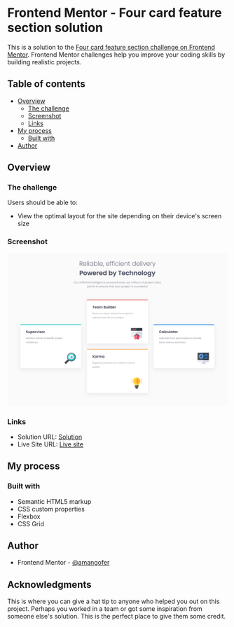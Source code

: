 # Frontend Mentor - Four card feature section solution

This is a solution to the [Four card feature section challenge on Frontend Mentor](https://www.frontendmentor.io/challenges/four-card-feature-section-weK1eFYK). Frontend Mentor challenges help you improve your coding skills by building realistic projects. 

## Table of contents

- [Overview](#overview)
  - [The challenge](#the-challenge)
  - [Screenshot](#screenshot)
  - [Links](#links)
- [My process](#my-process)
  - [Built with](#built-with)
- [Author](#author)

## Overview

### The challenge

Users should be able to:

- View the optimal layout for the site depending on their device's screen size

### Screenshot

![](./screenshot.png)

### Links

- Solution URL: [Solution](https://www.frontendmentor.io/solutions/four-card-feature-section-using-html-and-css-DFJ_wedInY)
- Live Site URL: [Live site](https://jocular-mooncake-ff70f5.netlify.app)

## My process

### Built with

- Semantic HTML5 markup
- CSS custom properties
- Flexbox
- CSS Grid


## Author

- Frontend Mentor - [@amangofer](https://www.frontendmentor.io/profile/amangofer)

## Acknowledgments

This is where you can give a hat tip to anyone who helped you out on this project. Perhaps you worked in a team or got some inspiration from someone else's solution. This is the perfect place to give them some credit.

